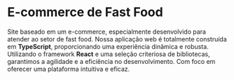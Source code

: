 # E-commerce de Fast Food

Site baseado em um e-commerce, especialmente desenvolvido para atender ao setor de fast food. Nossa aplicação web é totalmente construída em **TypeScript**, proporcionando uma experiência dinâmica e robusta. Utilizando o framework **React** e uma seleção criteriosa de bibliotecas, garantimos a agilidade e a eficiência no desenvolvimento. Com foco em oferecer uma plataforma intuitiva e eficaz.
